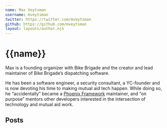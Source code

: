 ```yaml
---
name: Max Veytsman
username: mveytsman
twitter: https://twitter.com/mveytsman
github: https://github.com/mveytsman
layout: layouts/author.njk
---
```


# {{name}}

Max is a founding organizer with Bike Brigade and the creator and lead maintainer of Bike Brigade’s dispatching software. 

He has been a software engineer, a security consultant, a YC-founder and is now devoting his time to making mutual aid tech happen. While doing so, he “accidentally” became a [Phoenix Framework](https://github.com/phoenixframework/phoenix) maintainer, and “on purpose” mentors other developers interested in the intersection of technology and mutual aid work.


## Posts


